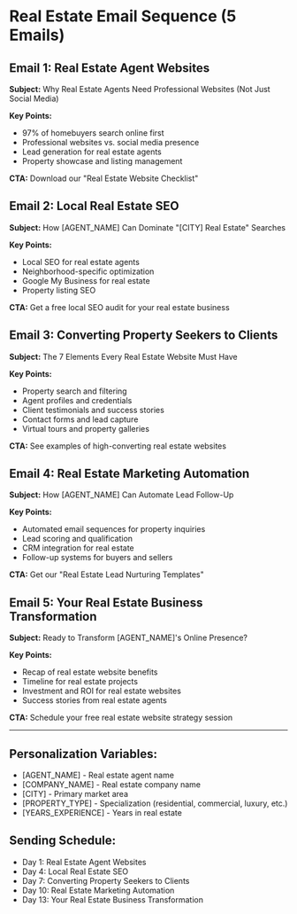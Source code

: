 # Real Estate Email Sequence (5 Emails)

## Email 1: Real Estate Agent Websites
**Subject:** Why Real Estate Agents Need Professional Websites (Not Just Social Media)

**Key Points:**
- 97% of homebuyers search online first
- Professional websites vs. social media presence
- Lead generation for real estate agents
- Property showcase and listing management

**CTA:** Download our "Real Estate Website Checklist"

## Email 2: Local Real Estate SEO
**Subject:** How [AGENT_NAME] Can Dominate "[CITY] Real Estate" Searches

**Key Points:**
- Local SEO for real estate agents
- Neighborhood-specific optimization
- Google My Business for real estate
- Property listing SEO

**CTA:** Get a free local SEO audit for your real estate business

## Email 3: Converting Property Seekers to Clients
**Subject:** The 7 Elements Every Real Estate Website Must Have

**Key Points:**
- Property search and filtering
- Agent profiles and credentials
- Client testimonials and success stories
- Contact forms and lead capture
- Virtual tours and property galleries

**CTA:** See examples of high-converting real estate websites

## Email 4: Real Estate Marketing Automation
**Subject:** How [AGENT_NAME] Can Automate Lead Follow-Up

**Key Points:**
- Automated email sequences for property inquiries
- Lead scoring and qualification
- CRM integration for real estate
- Follow-up systems for buyers and sellers

**CTA:** Get our "Real Estate Lead Nurturing Templates"

## Email 5: Your Real Estate Business Transformation
**Subject:** Ready to Transform [AGENT_NAME]'s Online Presence?

**Key Points:**
- Recap of real estate website benefits
- Timeline for real estate projects
- Investment and ROI for real estate websites
- Success stories from real estate agents

**CTA:** Schedule your free real estate website strategy session

---

## Personalization Variables:
- [AGENT_NAME] - Real estate agent name
- [COMPANY_NAME] - Real estate company name
- [CITY] - Primary market area
- [PROPERTY_TYPE] - Specialization (residential, commercial, luxury, etc.)
- [YEARS_EXPERIENCE] - Years in real estate

## Sending Schedule:
- Day 1: Real Estate Agent Websites
- Day 4: Local Real Estate SEO
- Day 7: Converting Property Seekers to Clients
- Day 10: Real Estate Marketing Automation
- Day 13: Your Real Estate Business Transformation




